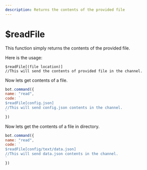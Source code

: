 ```yaml
---
description: Returns the contents of the provided file
---
```


# $readFile

This function simply returns the contents of the provided file.

Here is the usage:

```
$readFile[(file location)]
//This will send the contents of provided file in the channel.
```

Now lets get contents of a file.

```javascript
bot.command({
name: "read",
code: `
$readFile[config.json]
//This will send config.json contents in the channel.
`
})
```

Now lets get the contents of a file in directory.

```javascript
bot.command({
name: "read",
code: `
$readFile[config/text/data.json]
//This will send data.json contents in the channel.
`
})
```
